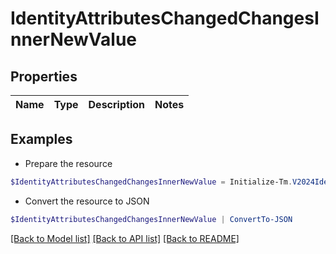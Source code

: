 # IdentityAttributesChangedChangesInnerNewValue
## Properties

Name | Type | Description | Notes
------------ | ------------- | ------------- | -------------

## Examples

- Prepare the resource
```powershell
$IdentityAttributesChangedChangesInnerNewValue = Initialize-Tm.V2024IdentityAttributesChangedChangesInnerNewValue 
```

- Convert the resource to JSON
```powershell
$IdentityAttributesChangedChangesInnerNewValue | ConvertTo-JSON
```

[[Back to Model list]](../README.md#documentation-for-models) [[Back to API list]](../README.md#documentation-for-api-endpoints) [[Back to README]](../README.md)

